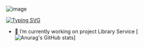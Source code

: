 ![image](https://www.codewars.com/users/Vitaliy%20Replyuk/badges/micro)

[![Typing SVG](https://readme-typing-svg.demolab.com?font=Fira+Code&pause=1000&color=9187F7&width=435&lines=Hi%2C+there.+I+am+Vitaliy+Replyuk;Welcome+to+my+profil.;Java+Developer)](https://git.io/typing-svg)

- 🔭 I’m currently working on project Library Service
[![Anurag's GitHub stats](https://github-readme-stats.vercel.app/api?username=vr242kj&show_icons=true&theme=gruvbox)]
